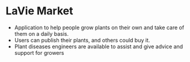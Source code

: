 # LaVie Market
- Application to help people grow plants on their own and 
take care of them on a daily basis. 
- Users can publish their plants, and others could buy it.
- Plant diseases engineers are available to assist and give 
advice and support for growers
